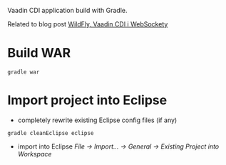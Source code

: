 Vaadin CDI application build with Gradle.

Related to blog post [WildFly, Vaadin CDI i WebSockety](https://jarekprzygodzki.wordpress.com/2015/02/22/wildfly-vaadin-cdi-i-websockety/)

# Build WAR
```
gradle war
```

# Import project into Eclipse
- completely rewrite existing Eclipse config files (if any)
```
gradle cleanEclipse eclipse
```
- import into Eclipse *File -> Import... -> General -> Existing Project into Workspace*